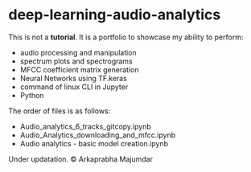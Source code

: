 # deep-learning-audio-analytics

This is not a <b>tutorial</b>.
It is a portfolio to showcase my ability to perform:
<ul>
  <li>audio processing and manipulation</li>
  <li>spectrum plots and spectrograms</li>
  <li>MFCC coefficient matrix generation</li>
  <li>Neural Networks using TF.keras</li>
  <li>command of linux CLI in Jupyter</li>
  <li>Python</li>
 </ul>
  
 The order of files is as follows:
 <ul>
  <li>Audio_analytics_6_tracks_gitcopy.ipynb</li>
  <li>Audio_Analytics_downloading_and_mfcc.ipynb</li>
  <li>Audio analytics - basic model creation.ipynb</li>
</ul>
  
Under updatation.
© Arkaprabha Majumdar
